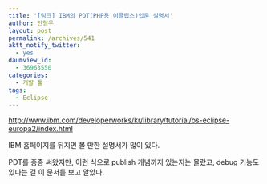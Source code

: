 ```yaml
---
title: '[링크] IBM의 PDT(PHP용 이클립스)입문 설명서'
author: 안형우
layout: post
permalink: /archives/541
aktt_notify_twitter:
  - yes
daumview_id:
  - 36963550
categories:
  - 개발 툴
tags:
  - Eclipse
---
```

<a href="http://www.ibm.com/developerworks/kr/library/tutorial/os-eclipse-europa2/index.html" target="_self">http://www.ibm.com/developerworks/kr/library/tutorial/os-eclipse-europa2/index.html</a> <div>
  IBM 홈페이지를 뒤지면 볼 만한 설명서가 많이 있다.
</div>

<div>
  PDT를 종종 써왔지만, 이런 식으로 publish 개념까지 있는지는 몰랐고, debug 기능도 있다는 걸 이 문서를 보고 알았다.
</div>